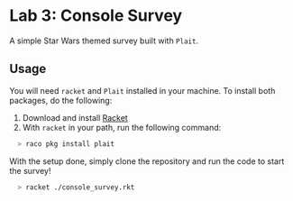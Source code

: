 # Lab 3: Console Survey

A simple Star Wars themed survey built with `Plait`.

## Usage

You will need `racket` and `Plait` installed in your machine. To install both packages, do the following:

1. Download and install [Racket](https://racket-lang.org/)
2. With `racket` in your path, run the following command:
  ```bash
    > raco pkg install plait
  ```

With the setup done, simply clone the repository and run the code to start the survey!

```bash
  > racket ./console_survey.rkt
```